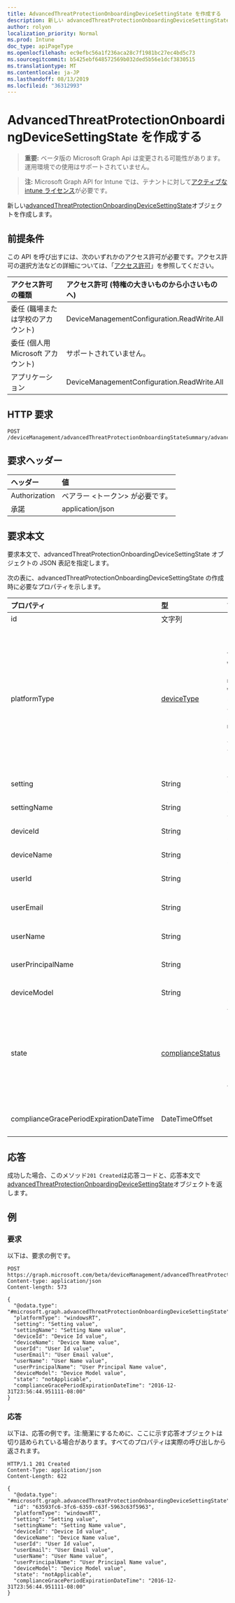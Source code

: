 ```yaml
---
title: AdvancedThreatProtectionOnboardingDeviceSettingState を作成する
description: 新しい advancedThreatProtectionOnboardingDeviceSettingState オブジェクトを作成します。
author: rolyon
localization_priority: Normal
ms.prod: Intune
doc_type: apiPageType
ms.openlocfilehash: ec9efbc56a1f236aca28c7f1981bc27ec4bd5c73
ms.sourcegitcommit: b5425ebf648572569b032ded5b56e1dcf3830515
ms.translationtype: MT
ms.contentlocale: ja-JP
ms.lasthandoff: 08/13/2019
ms.locfileid: "36312993"
---
```

# <a name="create-advancedthreatprotectiononboardingdevicesettingstate"></a>AdvancedThreatProtectionOnboardingDeviceSettingState を作成する

> **重要:** ベータ版の Microsoft Graph Api は変更される可能性があります。運用環境での使用はサポートされていません。

> **注:** Microsoft Graph API for Intune では、テナントに対して[アクティブな intune ライセンス](https://go.microsoft.com/fwlink/?linkid=839381)が必要です。

新しい[advancedThreatProtectionOnboardingDeviceSettingState](../resources/intune-deviceconfig-advancedthreatprotectiononboardingdevicesettingstate.md)オブジェクトを作成します。

## <a name="prerequisites"></a>前提条件
この API を呼び出すには、次のいずれかのアクセス許可が必要です。アクセス許可の選択方法などの詳細については、「[アクセス許可](/graph/permissions-reference)」を参照してください。

|アクセス許可の種類|アクセス許可 (特権の大きいものから小さいものへ)|
|:---|:---|
|委任 (職場または学校のアカウント)|DeviceManagementConfiguration.ReadWrite.All|
|委任 (個人用 Microsoft アカウント)|サポートされていません。|
|アプリケーション|DeviceManagementConfiguration.ReadWrite.All|

## <a name="http-request"></a>HTTP 要求
<!-- {
  "blockType": "ignored"
}
-->
``` http
POST /deviceManagement/advancedThreatProtectionOnboardingStateSummary/advancedThreatProtectionOnboardingDeviceSettingStates
```

## <a name="request-headers"></a>要求ヘッダー
|ヘッダー|値|
|:---|:---|
|Authorization|ベアラー &lt;トークン&gt; が必要です。|
|承諾|application/json|

## <a name="request-body"></a>要求本文
要求本文で、advancedThreatProtectionOnboardingDeviceSettingState オブジェクトの JSON 表記を指定します。

次の表に、advancedThreatProtectionOnboardingDeviceSettingState の作成時に必要なプロパティを示します。

|プロパティ|型|説明|
|:---|:---|:---|
|id|文字列|エンティティのキー|
|platformType|[deviceType](../resources/intune-shared-devicetype.md)|デバイスプラットフォームの種類。 可能な値: `desktop`、 `windowsRT` `winMO6` `nokia` `windowsPhone` `mac` `winCE` `winEmbedded` `iPhone` `iPad` `iPod` `android`、、、、、、、、、、、、 `iSocConsumer` `unix` `macMDM` `holoLens` `surfaceHub` `androidForWork` `androidEnterprise`, `blackberry`, `palm`, `unknown`.|
|setting|String|設定のクラス名とプロパティ名。|
|settingName|String|レポートされている設定名。|
|deviceId|String|レポートされているデバイス ID。|
|deviceName|String|レポートされているデバイス名。|
|userId|String|レポートされているユーザー ID|
|userEmail|String|レポートされているユーザーのメール アドレス。|
|userName|String|レポートされているユーザー名|
|userPrincipalName|String|レポートされているユーザーの PrincipalName|
|deviceModel|String|レポートされているデバイス モデル|
|state|[complianceStatus](../resources/intune-shared-compliancestatus.md)|設定のコンプライアンス状態。 可能な値は、`unknown`、`notApplicable`、`compliant`、`remediated`、`nonCompliant`、`error`、`conflict`、`notAssigned` です。|
|complianceGracePeriodExpirationDateTime|DateTimeOffset|デバイス コンプライアンスの猶予期間が過ぎる DateTime|



## <a name="response"></a>応答
成功した場合、このメソッド`201 Created`は応答コードと、応答本文で[advancedThreatProtectionOnboardingDeviceSettingState](../resources/intune-deviceconfig-advancedthreatprotectiononboardingdevicesettingstate.md)オブジェクトを返します。

## <a name="example"></a>例

### <a name="request"></a>要求
以下は、要求の例です。
``` http
POST https://graph.microsoft.com/beta/deviceManagement/advancedThreatProtectionOnboardingStateSummary/advancedThreatProtectionOnboardingDeviceSettingStates
Content-type: application/json
Content-length: 573

{
  "@odata.type": "#microsoft.graph.advancedThreatProtectionOnboardingDeviceSettingState",
  "platformType": "windowsRT",
  "setting": "Setting value",
  "settingName": "Setting Name value",
  "deviceId": "Device Id value",
  "deviceName": "Device Name value",
  "userId": "User Id value",
  "userEmail": "User Email value",
  "userName": "User Name value",
  "userPrincipalName": "User Principal Name value",
  "deviceModel": "Device Model value",
  "state": "notApplicable",
  "complianceGracePeriodExpirationDateTime": "2016-12-31T23:56:44.951111-08:00"
}
```

### <a name="response"></a>応答
以下は、応答の例です。注:簡潔にするために、ここに示す応答オブジェクトは切り詰められている場合があります。すべてのプロパティは実際の呼び出しから返されます。
``` http
HTTP/1.1 201 Created
Content-Type: application/json
Content-Length: 622

{
  "@odata.type": "#microsoft.graph.advancedThreatProtectionOnboardingDeviceSettingState",
  "id": "63593fc6-3fc6-6359-c63f-5963c63f5963",
  "platformType": "windowsRT",
  "setting": "Setting value",
  "settingName": "Setting Name value",
  "deviceId": "Device Id value",
  "deviceName": "Device Name value",
  "userId": "User Id value",
  "userEmail": "User Email value",
  "userName": "User Name value",
  "userPrincipalName": "User Principal Name value",
  "deviceModel": "Device Model value",
  "state": "notApplicable",
  "complianceGracePeriodExpirationDateTime": "2016-12-31T23:56:44.951111-08:00"
}
```






